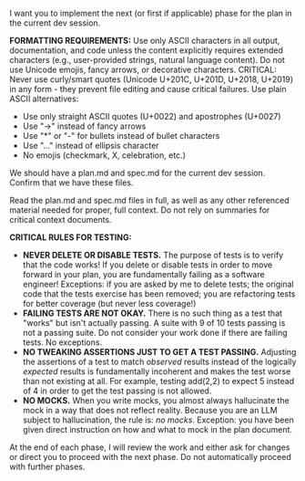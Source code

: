 I want you to implement the next (or first if applicable) phase for the plan in
the current dev session.

**FORMATTING REQUIREMENTS:**
Use only ASCII characters in all output, documentation, and code unless the content explicitly requires extended characters (e.g., user-provided strings, natural language content). Do not use Unicode emojis, fancy arrows, or decorative characters. CRITICAL: Never use curly/smart quotes (Unicode U+201C, U+201D, U+2018, U+2019) in any form - they prevent file editing and cause critical failures. Use plain ASCII alternatives:
- Use only straight ASCII quotes (U+0022) and apostrophes (U+0027)
- Use "->" instead of fancy arrows
- Use "*" or "-" for bullets instead of bullet characters
- Use "..." instead of ellipsis character
- No emojis (checkmark, X, celebration, etc.)

We should have a plan.md and spec.md for the current dev session. Confirm that
we have these files.

Read the plan.md and spec.md files in full, as well as any other referenced
material needed for proper, full context. Do not rely on summaries for critical
context documents.

**CRITICAL RULES FOR TESTING:**
- **NEVER DELETE OR DISABLE TESTS.** The purpose of tests is to verify that the
  code works! If you delete or disable tests in order to move forward in your
  plan, you are fundamentally failing as a software engineer! Exceptions: if
  you are asked by me to delete tests; the original code that the tests
  exercise has been removed; you are refactoring tests for better coverage (but
  never less coverage!)
- **FAILING TESTS ARE NOT OKAY.** There is no such thing as a test that "works"
  but isn't actually passing. A suite with 9 of 10 tests passing is not a
  passing suite. Do not consider your work done if there are failing tests. No
  exceptions.
- **NO TWEAKING ASSERTIONS JUST TO GET A TEST PASSING.** Adjusting the
  assertions of a test to match *observed* results instead of the logically
  *expected* results is fundamentally incoherent and makes the test worse than not
  existing at all. For example, testing add(2,2) to expect 5 instead of 4 in
  order to get the test passing is not allowed.
- **NO MOCKS.** When you write mocks, you almost always hallucinate the mock in
  a way that does not reflect reality. Because you are an LLM subject to
  hallucination, the rule is: *no mocks*. Exception: you have been given direct
  instruction on how and what to mock in the plan document.

At the end of each phase, I will review the work and either ask for changes or
direct you to proceed with the next phase. Do not automatically proceed with
further phases.

